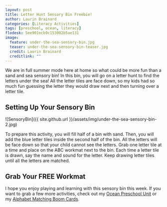 ```yaml
---
layout: post
title: Letter Hunt Sensory Bin Freebie!
author: Laurin Brainard
categories: [Literacy Activities]
tags: [preschool, ocean, literacy]
flodesk: 5ee901ecb9c153002b5ae131
image:
  feature: under-the-sea-sensory-bin.jpg
  teaser: under-the-sea-sensory-bin-teaser.jpg
  credit: Laurin Brainard
  creditlink: ""
---  
```

We are in full summer mode here at home so what could be more fun than a sand and sea sensory bin! In this bin, you will go on a letter hunt to find the letters under the sea! All the letter tiles are face down, so my kids had so much fun guessing the letter they would draw next and then turning over a letter tile. 

## Setting Up Your Sensory Bin

![SensoryBin]({{ site.github.url }}/assets/img/under-the-sea-sensory-bin-2.jpg)

To prepare this activity, you will fill half of a bin with sand. Then, you will add the blue letter tiles inside the second half of the bin. All the letters will be face down so that your child cannot see the letters. Grab one letter tile at a time and place on the ABC workmat next to the bin. Each time a letter tile is drawn, say the name and sound for the letter. Keep drawing letter tiles until all the letters are matched. 

## Grab Your FREE Workmat
<div id="fd-form-5ee901ecb9c153002b5ae131"></div>
<script>
  window.fd('form', {
    formId: '5ee901ecb9c153002b5ae131',
    containerEl: '#fd-form-5ee901ecb9c153002b5ae131'
  });
</script>

I hope you enjoy playing and learning with this sensory bin this week. If you want to grab a few more activities, check out my [Ocean Preschool Unit](https://www.teacherspayteachers.com/Product/Preschool-Lesson-Plans-Ocean-Preschool-Curriculum-5634332?utm_source=PB%20Blog&utm_campaign=Ocean%20Sensory%20Bin%20Sand%20and%20Sea_Ocean%20Preschool%20unit) or my [Alphabet Matching Boom Cards](https://www.teacherspayteachers.com/Product/ABC-Boom-Cards-Alphabet-Matching-Cards-5643021?utm_source=PB%20Blog&utm_campaign=Ocean%20Sensory%20Bin%20Sand%20and%20Sea_ABC%20Boom%20Cards).


